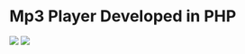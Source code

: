 <h1>Mp3 Player Developed in PHP</h1>

<img src="https://cdn.discordapp.com/attachments/926395335046225920/941426130790023188/unknown.png">

<img src="https://cdn.discordapp.com/attachments/926395335046225920/941426221982548018/unknown.png">